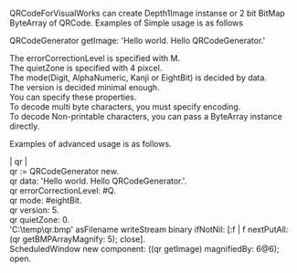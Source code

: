QRCodeForVisualWorks can create Depth1Image instanse or 2 bit BitMap ByteArray of QRCode.
Examples of Simple usage is as follows

QRCodeGenerator getImage: 'Hello world. Hello QRCodeGenerator.'

The errorCorrectionLevel is specified with M.  
The quietZone is specified with 4 pixcel.  
The mode(Digit, AlphaNumeric, Kanji or EightBit) is decided by data.  
The version is decided minimal enough.  
You can specify these properties.  
To decode multi byte characters, you must specify encoding.  
To decode Non-printable characters, you can pass a ByteArray instance directly.  

Examples of advanced usage is as follows.

| qr |  
qr := QRCodeGenerator new.  
qr data: 'Hello world. Hello QRCodeGenerator.'.  
qr errorCorrectionLevel: #Q.  
qr mode: #eightBit.  
qr version: 5.  
qr quietZone: 0.  
'C:\temp\qr.bmp' asFilename writeStream binary ifNotNil: [:f | f nextPutAll: (qr getBMPArrayMagnify: 5); close].  
ScheduledWindow new component: ((qr getImage) magnifiedBy: 6@6); open.


